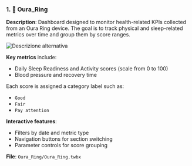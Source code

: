 ### 1. 📂 Oura_Ring

**Description**: Dashboard designed to monitor health-related KPIs collected from an Oura Ring device. The goal is to track physical and sleep-related metrics over time and group them by score ranges.

![Descrizione alternativa]()

**Key metrics** include:
- Daily Sleep Readiness and Activity scores (scale from 0 to 100) 
- Blood pressure and recovery time

Each score is assigned a category label such as:
- `Good`
- `Fair`
- `Pay attention`


**Interactive features**:
- Filters by date and metric type
- Navigation buttons for section switching
- Parameter controls for score grouping

**File**: `Oura_Ring/Oura_Ring.twbx`  
